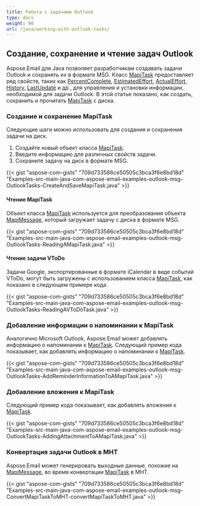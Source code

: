 ```yaml
---
title: Работа с задачами Outlook
type: docs
weight: 90
url: /java/working-with-outlook-tasks/
---
```


## **Создание, сохранение и чтение задач Outlook**

Aspose.Email для Java позволяет разработчикам создавать задачи Outlook и сохранять их в формате MSG. Класс [MapiTask](https://reference.aspose.com/email/java/com.aspose.email/mapitask/) предоставляет ряд свойств, таких как [PercentComplete](https://reference.aspose.com/email/java/com.aspose.email/mapitask/#getPercentComplete--), [EstimatedEffort](https://reference.aspose.com/email/java/com.aspose.email/mapitask/#getEstimatedEffort--), [ActualEffort](https://reference.aspose.com/email/java/com.aspose.email/mapitask/#getActualEffort--), [History](https://reference.aspose.com/email/java/com.aspose.email/mapitask/#getHistory--), [LastUpdate](https://reference.aspose.com/email/java/com.aspose.email/mapitask/#getLastUpdate--) и др., для управления и установки информации, необходимой для задачи Outlook. В этой статье показано, как создать, сохранить и прочитать [MapiTask](https://reference.aspose.com/email/java/com.aspose.email/mapitask/) с диска.

### **Создание и сохранение MapiTask**

Следующие шаги можно использовать для создания и сохранения задачи на диск.

1. Создайте новый объект класса [MapiTask](https://reference.aspose.com/email/java/com.aspose.email/mapitask/).
1. Введите информацию для различных свойств задачи.
1. Сохраните задачу на диск в формате MSG.

{{< gist "aspose-com-gists" "709d733586ce50505c3bca3f6e8bd18d" "Examples-src-main-java-com-aspose-email-examples-outlook-msg-OutlookTasks-CreateAndSaveMapiTask.java" >}}

#### **Чтение MapiTask**

Объект класса [MapiTask](https://reference.aspose.com/email/java/com.aspose.email/mapitask/) используется для преобразования объекта [MapiMessage](https://reference.aspose.com/email/java/com.aspose.email/mapimessage/), который загружает задачу с диска в формате MSG.

{{< gist "aspose-com-gists" "709d733586ce50505c3bca3f6e8bd18d" "Examples-src-main-java-com-aspose-email-examples-outlook-msg-OutlookTasks-ReadingAMapiTask.java" >}}

#### **Чтение задачи VToDo**

Задачи Google, экспортированные в формате iCalendar в виде событий VToDo, могут быть загружены с использованием класса [MapiTask](https://reference.aspose.com/email/java/com.aspose.email/mapitask/), как показано в следующем примере кода.

{{< gist "aspose-com-gists" "709d733586ce50505c3bca3f6e8bd18d" "Examples-src-main-java-com-aspose-email-examples-outlook-msg-OutlookTasks-ReadingAVToDoTask.java" >}}

### **Добавление информации о напоминании к MapiTask**

Аналогично Microsoft Outlook, Aspose.Email может добавлять информацию о напоминании к [MapiTask](https://reference.aspose.com/email/java/com.aspose.email/mapitask/). Следующий пример кода показывает, как добавлять информацию о напоминании к [MapiTask](https://reference.aspose.com/email/java/com.aspose.email/mapitask/).

{{< gist "aspose-com-gists" "709d733586ce50505c3bca3f6e8bd18d" "Examples-src-main-java-com-aspose-email-examples-outlook-msg-OutlookTasks-AddReminderInformationToAMapiTask.java" >}}

### **Добавление вложения к MapiTask**

Следующий пример кода показывает, как добавлять вложения к [MapiTask](https://reference.aspose.com/email/java/com.aspose.email/mapitask/).

{{< gist "aspose-com-gists" "709d733586ce50505c3bca3f6e8bd18d" "Examples-src-main-java-com-aspose-email-examples-outlook-msg-OutlookTasks-AddingAttachmentToAMapiTask.java" >}}

### **Конвертация задачи Outlook в MHT**

Aspose.Email может генерировать выходные данные, похожие на [MapiMessage](https://reference.aspose.com/email/java/com.aspose.email/mapimessage/), во время конвертации [MapiTask](https://reference.aspose.com/email/java/com.aspose.email/mapitask/) в MHT.

{{< gist "aspose-com-gists" "709d733586ce50505c3bca3f6e8bd18d" "Examples-src-main-java-com-aspose-email-examples-outlook-msg-ConvertMapiTaskToMHT-convertMapiTaskToMHT.java" >}}